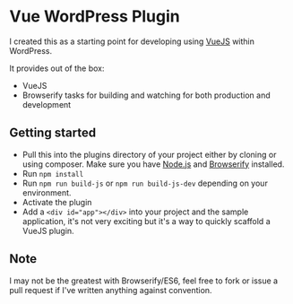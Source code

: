 Vue WordPress Plugin
===

I created this as a starting point for developing using [VueJS](https://vuejs.org/) within WordPress.

It provides out of the box:
 - VueJS
 - Browserify tasks for building and watching for both production and development
 

Getting started
---

- Pull this into the plugins directory of your project either by cloning or using composer. Make sure you have [Node.js](https://nodejs.org/) and [Browserify](http://browserify.org/browserify) installed. 
- Run `npm install`
- Run `npm run build-js` or `npm run build-js-dev` depending on your environment.
- Activate the plugin
- Add a `<div id="app"></div>` into your project and the sample application, it's not very exciting but it's a way to quickly scaffold a VueJS plugin.

Note
---
I may not be the greatest with Browserify/ES6, feel free to fork or issue a pull request if I've written anything against convention.  


